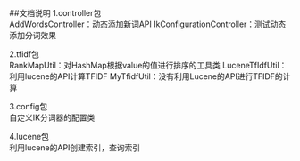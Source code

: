 ##文档说明
1.controller包\
AddWordsController：动态添加新词API
IkConfigurationController：测试动态添加分词效果

2.tfidf包\
RankMapUtil：对HashMap根据value的值进行排序的工具类
LuceneTfIdfUtil：利用lucene的API计算TFIDF
MyTfidfUtil：没有利用Lucene的API进行TFIDF的计算

3.config包\
自定义IK分词器的配置类

4.lucene包\
利用lucene的API创建索引，查询索引